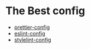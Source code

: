 # The Best config

- [prettier-config](./packages/prettier-config/README.md)
- [eslint-config](./packages/eslint-config/README.md)
- [stylelint-config](./packages/stylelint-config/README.md)
